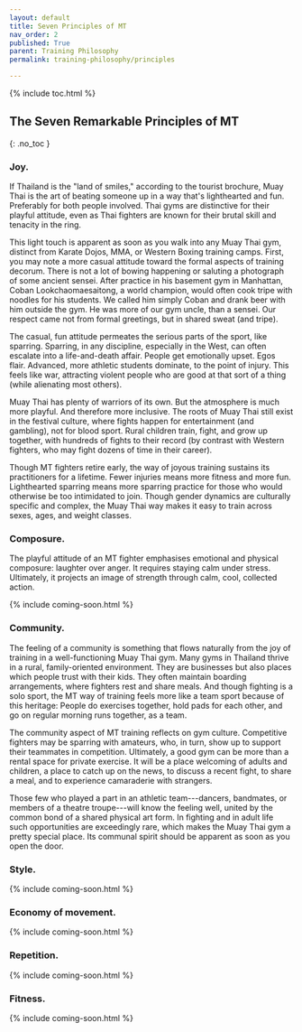 ```yaml
---
layout: default
title: Seven Principles of MT
nav_order: 2
published: True
parent: Training Philosophy
permalink: training-philosophy/principles

---
```


{% include toc.html %}

## The Seven Remarkable Principles of MT
{: .no_toc }

###  Joy.

If Thailand is the "land of smiles," according to the tourist brochure, Muay Thai is the art of
beating someone up in a way that's lighthearted and fun. Preferably for both people involved.
Thai gyms are distinctive for their playful attitude, even as Thai fighters are known for their
brutal skill and tenacity in the ring.

This light touch is apparent as soon as you walk into any Muay Thai gym, distinct from Karate
Dojos, MMA, or Western Boxing training camps. First, you may note a more casual attitude toward
the formal aspects of training decorum. There is not a lot of bowing happening or saluting a
photograph of some ancient sensei. After practice in his basement gym in Manhattan, Coban
Lookchaomaesaitong, a world champion, would often cook tripe with noodles for his students. We
called him simply Coban and drank beer with him outside the gym. He was more of our gym uncle,
than a sensei. Our respect came not from formal greetings, but in shared sweat (and tripe).

The casual, fun attitude permeates the serious parts of the sport, like sparring. Sparring, in
any discipline, especially in the West, can often escalate into a life-and-death affair. People
get emotionally upset. Egos flair. Advanced, more athletic students dominate, to the point of
injury. This feels like war, attracting violent people who are good at that sort of a thing
(while alienating most others).

Muay Thai has plenty of warriors of its own. But the atmosphere is much more playful. And
therefore more inclusive. The roots of Muay Thai still exist in the festival culture, where
fights happen for entertainment (and gambling), not for blood sport. Rural children train,
fight, and grow up together, with hundreds of fights to their record (by contrast with Western
fighters, who may fight dozens of time in their career).

Though MT fighters retire early, the way of joyous training sustains its practitioners for a
lifetime. Fewer injuries means more fitness and more fun. Lighthearted sparring means more
sparring practice for those who would otherwise be too intimidated to join. Though gender
dynamics are culturally specific and complex, the Muay Thai way makes it easy to train across
sexes, ages, and weight classes.

### Composure.

The playful attitude of an MT fighter emphasises emotional and physical composure: laughter
over anger. It requires staying calm under stress. Ultimately, it projects an image of strength
through calm, cool, collected action.

{% include coming-soon.html %}

### Community.

The feeling of a community is something that flows naturally from the joy of training in a
well-functioning Muay Thai gym. Many gyms in Thailand thrive in a rural, family-oriented
environment. They are businesses but also places which people trust with their kids. They often
maintain boarding arrangements, where fighters rest and share meals. And though fighting is a
solo sport, the MT way of training feels more like a team sport because of this heritage:
People do exercises together, hold pads for each other, and go on regular morning runs
together, as a team.

The community aspect of MT training reflects on gym culture. Competitive fighters may be
sparring with amateurs, who, in turn, show up to support their teammates in competition.
Ultimately, a good gym can be more than a rental space for private exercise. It will be a place
welcoming of adults and children, a place to catch up on the news, to discuss a recent fight,
to share a meal, and to experience camaraderie with strangers.

Those few who played a part in an athletic team---dancers, bandmates, or members of a theatre
troupe---will know the feeling well, united by the common bond of a shared physical art form.
In fighting and in adult life such opportunities are exceedingly rare, which makes the Muay
Thai gym a pretty special place. Its communal spirit should be apparent as soon as you open the
door.

### Style.

{% include coming-soon.html %}

### Economy of movement.

{% include coming-soon.html %}

### Repetition.

{% include coming-soon.html %}

### Fitness.

{% include coming-soon.html %}

